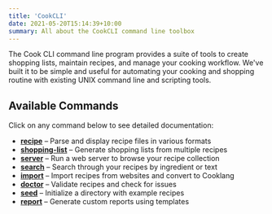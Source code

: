 ```yaml
---
title: 'CookCLI'
date: 2021-05-20T15:14:39+10:00
summary: All about the CookCLI command line toolbox
---
```


The Cook CLI command line program provides a suite of tools to create shopping lists, maintain recipes, and manage your cooking workflow. We've built it to be simple and useful for automating your cooking and shopping routine with existing UNIX command line and scripting tools.

## Available Commands

Click on any command below to see detailed documentation:

* **[recipe](commands/recipe/)** – Parse and display recipe files in various formats
* **[shopping-list](commands/shopping-list/)** – Generate shopping lists from multiple recipes
* **[server](commands/server/)** – Run a web server to browse your recipe collection
* **[search](commands/search/)** – Search through your recipes by ingredient or text
* **[import](commands/import/)** – Import recipes from websites and convert to Cooklang
* **[doctor](commands/doctor/)** – Validate recipes and check for issues
* **[seed](commands/seed/)** – Initialize a directory with example recipes
* **[report](commands/report/)** – Generate custom reports using templates
